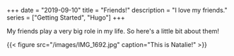 +++ 
date = "2019-09-10"
title = "Friends!"
description = "I love my friends."
series = ["Getting Started", "Hugo"]
+++

My friends play a very big role in my life. 
So here's a little bit about them!


{{< figure src="/images/IMG_1692.jpg" caption="This is Natalie!" >}}